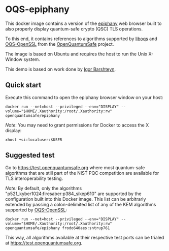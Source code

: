 # OQS-epiphany

This docker image contains a version of the [epiphany](https://github.com/GNOME/epiphany) web browser built to also properly display quantum-safe crypto (QSC) TLS operations.

To this end, it contains references to algorithms supported by [liboqs](https://github.com/open-quantum-safe/liboqs) and [OQS-OpenSSL](https://github.com/open-quantum-safe/openssl) from the [OpenQuantumSafe](https://openquantumsafe.org) project.

The image is based on Ubuntu and requires the host to run the Unix X-Window system.

This demo is based on work done by [Igor Barshteyn](https://www.linkedin.com/pulse/demonstrating-quantum-safe-tls-13-web-server-client-nist-barshteyn).

## Quick start

Execute this command to open the epiphany browser window on your host:

    docker run --net=host --privileged --env="DISPLAY" --volume="$HOME/.Xauthority:/root/.Xauthority:rw" openquantumsafe/epiphany

*Note*: You may need to grant permissions for Docker to access the X display:

    xhost +si:localuser:$USER

## Suggested test

Go to https://test.openquantumsafe.org where most quantum-safe algorithms that are still part of the NIST PQC competition are available for TLS interoperability testing.

*Note:* By default, only the algorithms "p521_kyber1024:firesaber:p384_sikep610" are supported by the configuration built into this Docker image. This list can be arbitrarly extended by passing a colon-delimited list of any of the KEM algorithms supported by [OQS-OpenSSL](https://github.com/open-quantum-safe/openssl#key-exchange):

    docker run --net=host --privileged --env="DISPLAY" --volume="$HOME/.Xauthority:/root/.Xauthority:rw" openquantumsafe/epiphany frodo640aes:sntrup761

This way, all algorithms available at their respective test ports can be trialed at https://test.openquantumsafe.org.


